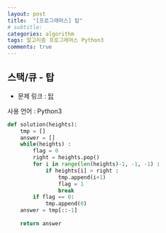 ```yaml
---
layout: post
title:  "[프로그래머스] 탑"
# subtitle: 
categories: algorithm
tags: 알고리즘 프로그래머스 Python3
comments: true
---
```


## 스택/큐 - 탑

* 문제 링크 : [탑](https://programmers.co.kr/learn/courses/30/lessons/42588)

사용 언어 : Python3

```python
def solution(heights):
    tmp = []
    answer = []
    while(heights) :
        flag = 0
        right = heights.pop()
        for i in range(len(heights)-1, -1, -1) :
            if heights[i] > right :
                tmp.append(i+1)
                flag = 1
                break
        if flag == 0:
            tmp.append(0)
    answer = tmp[::-1]
    
    return answer
```